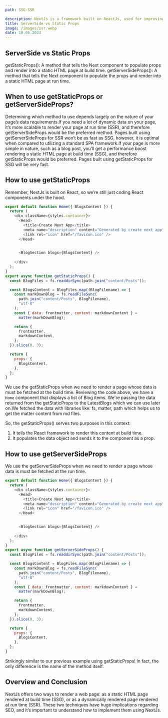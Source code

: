 ```yaml
---
path: SSG-SSR

description: NextJs is a framework built on ReactJs, used for improving page performance and overall user experience. The problem NextJs solves is related to the nature of single page applications (SPAs), and how they render in the browser.
title: ServerSide vs Static Props
image: /images/ssr.webp
date: 10.05.2023
---
```


## ServerSide vs Static Props

getStaticProps(): A method that tells the Next component to populate props and render into a static HTML page at build time. 
getServerSideProps(): A method that tells the Next component to populate the props and render into a static HTML page at run time.



## When to use getStaticProps or getServerSideProps?
Determining which method to use depends largely on the nature of your page’s data requirements.If you need a lot of dynamic data on your page, it’s more scalable to render your page at run time (SSR), and therefore getServerSideProps would be the preferred method.  Pages built using getServerSideProps for SSR won’t be as fast as SSG, however, it is optimal when compared to utilizing a standard SPA framework.If your page is more simple in nature, such as a blog post, you’ll get a performance boost rendering a static HTML page at build time (SSG), and therefore getStaticProps would be preferred. Pages built using getStaticProps for SSG will be very fast.

## How to use getStaticProps

Remember, NextJs is built on React, so we’re still just coding React components under the hood. 
```javascript 
export default function Home({ BlogsContent }) {
  return (
    <div className={styles.container}>
      <Head>
        <title>Create Next App</title>
        <meta name="description" content="Generated by create next app" />
        <link rel="icon" href="/favicon.ico" />
      </Head>
      

      <BlogSection blogs={BlogsContent} />
      
    </div>
  );
}
export async function getStaticProps() {
  const BlogFiles = fs.readdirSync(path.join("content/Posts"));

  const BlogsContent = BlogFiles.map((BlogFilename) => {
    const markDownBlog = fs.readFileSync(
      path.join("content/Posts", BlogFilename),
      "utf-8"
    );
    const { data: frontmatter, content: markdownContent } =
      matter(markDownBlog);

    return {
      frontmatter,
      markdownContent,
    };
  }).slice(0, 3);

  return {
    props: {
      BlogsContent,
    },
  };
}
```
We use the getStaticProps when we need to render a page whose data is must be fetched at the build time.
Reviewing the code above, we have a `Home` component that displays a list of Blog items. We're passing the data returned from the getStaticProps to the LatestBlogs which we can use later on.We fetched the data with libraries like: fs, matter, path which helps us to get the matter content from md files.

So, the getStaticProps() serves two purposes in this context:

1. It tells the React framework to render this content at build time. 
2. It populates the data object and sends it to the component as a prop.

## How to use getServerSideProps

We use the getServerSideProps when we need to render a page whose data is must be fetched at the run time.
```javascript 
export default function Home({ BlogsContent }) {
  return (
    <div className={styles.container}>
      <Head>
        <title>Create Next App</title>
        <meta name="description" content="Generated by create next app" />
        <link rel="icon" href="/favicon.ico" />
      </Head>
      

      <BlogSection blogs={BlogsContent} />
      
    </div>
  );
}
export async function getServerSideProps() {
  const BlogFiles = fs.readdirSync(path.join("content/Posts"));

  const BlogsContent = BlogFiles.map((BlogFilename) => {
    const markDownBlog = fs.readFileSync(
      path.join("content/Posts", BlogFilename),
      "utf-8"
    );
    const { data: frontmatter, content: markdownContent } =
      matter(markDownBlog);

    return {
      frontmatter,
      markdownContent,
    };
  }).slice(0, 3);

  return {
    props: {
      BlogsContent,
    },
  };
}
```

Strikingly similar to our previous example using getStaticProps! In fact, the only difference is the name of the method itself.



## Overview and Conclusion

NextJs offers two ways to render a web page: as a static HTML page rendered at build time (SSG), or as a dynamically rendered page rendered at run time (SSR). These two techniques have huge implications regarding SEO, and it’s important to understand how to implement them using NextJs.